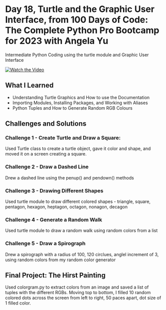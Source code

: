 # Day 18, Turtle and the Graphic User Interface, from 100 Days of Code: The Complete Python Pro Bootcamp for 2023 with Angela Yu
Intermediate Python Coding using the turtle module and Graphic User Interface

[![Watch the Video](http://img.youtube.com/vi/gPPB7nh1KM4/0.jpg)](http://www.youtube.com/watch?v=gPPB7nh1KM4 "Python Turtle Project: from Angela Yu's Python Udemy Course Day 18")

## What I Learned
- Understanding Turtle Graphics and How to use the Documentation
- Importing Modules, Installing Packages, and Working with Aliases
- Python Tuples and How to Generate Random RGB Colours

## Challenges and Solutions
### Challenge 1 - Create Turtle and Draw a Square: 
Used Turtle class to create a turtle object, gave it color and shape, and moved it on a screen creating a square.
### Challenge 2 - Draw a Dashed Line
Drew a dashed line using the penup() and pendown() methods
### Challenge 3 - Drawing Different Shapes
Used turtle module to draw different colored shapes - triangle, square, pentagon, hexagon, heptagon, octagon, nonagon, decagon 
### Challenge 4 - Generate a Random Walk
Used turtle module to draw a random walk using random colors from a list
### Challenge 5 - Draw a Spirograph
Drew a spirograph with a radius of 100, 120 circlues, anglel increment of 3, using random colors from my random color generator 
## Final Project: The Hirst Painting
Used colorgram.py to extract colors from an image and saved a list of tuples with the different RGBs.
Moving top to bottom, I filled 10 random colored dots across the screen from left to right, 50 paces apart, dot size of 1 filled color.

